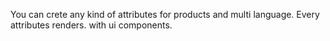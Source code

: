 You can crete any kind of attributes for products and multi language. Every attributes renders. with ui components.
